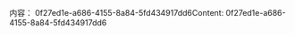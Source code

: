 <span data-ttu-id="f532e-101">内容： 0f27ed1e-a686-4155-8a84-5fd434917dd6</span><span class="sxs-lookup"><span data-stu-id="f532e-101">Content: 0f27ed1e-a686-4155-8a84-5fd434917dd6</span></span>